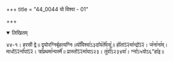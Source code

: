 +++
title = "44_0044 यो विश्वा - 01"

+++
<details open><summary>लिखितम्</summary>

४४-१। हरसी द्वे॥ द्वयोरग्निर्बृहत्यग्निः॥यो꣥꣯विश्वा꣢ऽ३दा꣤य꣥ते꣤꣯वसू꣥॥ हो꣡ताऽ᳒२᳒मा꣡न्द्रोऽ᳒२᳒। ज꣡ना꣯ना꣯म्। माधोऽ᳒२᳒र्ना꣡पाऽ᳒२᳒। त्रा꣡꣯प्रथमा꣯न्यस्मै꣯॥ प्रास्तोऽ᳒२᳒मा꣡याऽ२३। तु꣢वो꣡ऽ२३४वा꣥। ग्ना꣤ऽ५योऽ६"हा꣥इ॥
</details>